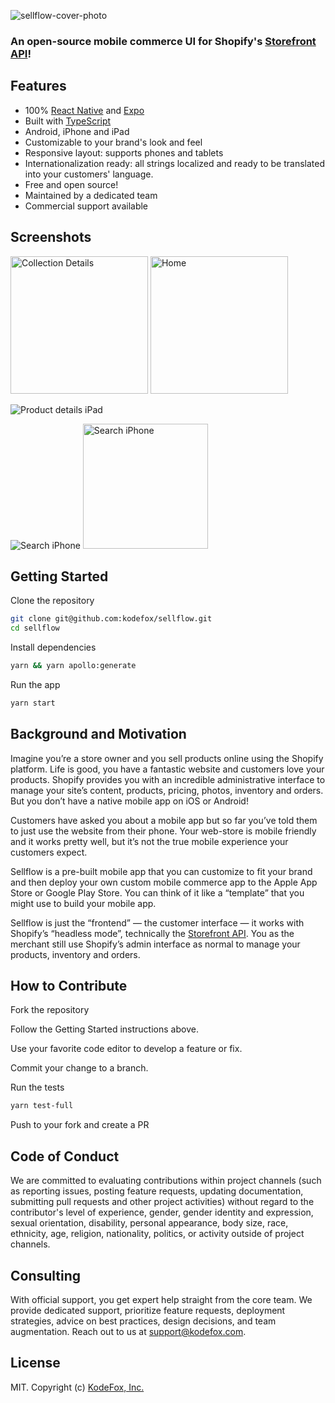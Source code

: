 ![sellflow-cover-photo](https://user-images.githubusercontent.com/369384/73391480-ebf86280-428c-11ea-808f-4edba24d36bc.png)

### An open-source mobile commerce UI for Shopify's [Storefront API](https://help.shopify.com/en/api/storefront-api)!

## Features

- 100% [React Native](https://facebook.github.io/react-native/) and [Expo](https://expo.io)
- Built with [TypeScript](http://typescriptlang.org)
- Android, iPhone and iPad
- Customizable to your brand's look and feel
- Responsive layout: supports phones and tablets
- Internationalization ready: all strings localized and ready to be translated into your customers' language.
- Free and open source!
- Maintained by a dedicated team
- Commercial support available

## Screenshots

<p>
<img width="220" alt="Collection Details" src="https://user-images.githubusercontent.com/54926653/72737192-ad4e1280-3bd1-11ea-9248-0251445692ee.gif">
<img width="220" alt="Home" src="https://user-images.githubusercontent.com/54926653/72893965-e2cb3b00-3d4c-11ea-99c9-be5f9945b52c.gif">
</p>

![Product details iPad](https://user-images.githubusercontent.com/48467219/73233342-c9951500-41b8-11ea-8e77-e35f3f4d296c.gif)

<p>
<img alt="Search iPhone" src="https://user-images.githubusercontent.com/35681237/73165352-3a3f2180-4126-11ea-8849-2bdfe26c8c34.gif">
<img width="200" alt="Search iPhone" src="https://user-images.githubusercontent.com/54882003/72884116-28c9d400-3d38-11ea-88ee-409eb2d78074.gif">
</p>

## Getting Started

Clone the repository

```sh
git clone git@github.com:kodefox/sellflow.git
cd sellflow
```

Install dependencies

```sh
yarn && yarn apollo:generate
```

Run the app

```sh
yarn start
```

## Background and Motivation

Imagine you’re a store owner and you sell products online using the Shopify platform. Life is good, you have a fantastic website and customers love your products. Shopify provides you with an incredible administrative interface to manage your site’s content, products, pricing, photos, inventory and orders. But you don’t have a native mobile app on iOS or Android!

Customers have asked you about a mobile app but so far you’ve told them to just use the website from their phone. Your web-store is mobile friendly and it works pretty well, but it’s not the true mobile experience your customers expect.

Sellflow is a pre-built mobile app that you can customize to fit your brand and then deploy your own custom mobile commerce app to the Apple App Store or Google Play Store. You can think of it like a “template” that you might use to build your mobile app.

Sellflow is just the “frontend” — the customer interface — it works with Shopify’s “headless mode”, technically the [Storefront API](https://help.shopify.com/en/api/storefront-api). You as the merchant still use Shopify’s admin interface as normal to manage your products, inventory and orders.

## How to Contribute

Fork the repository

Follow the Getting Started instructions above.

Use your favorite code editor to develop a feature or fix.

Commit your change to a branch.

Run the tests

```sh
yarn test-full
```

Push to your fork and create a PR

## Code of Conduct

We are committed to evaluating contributions within project channels (such as reporting issues, posting feature requests, updating documentation, submitting pull requests and other project activities) without regard to the contributor's level of experience, gender, gender identity and expression, sexual orientation, disability, personal appearance, body size, race, ethnicity, age, religion, nationality, politics, or activity outside of project channels.

## Consulting

With official support, you get expert help straight from the core team. We provide dedicated support, prioritize feature requests, deployment strategies, advice on best practices, design decisions, and team augmentation. Reach out to us at support@kodefox.com.

## License

MIT. Copyright (c) [KodeFox, Inc.](https://github.com/kodefox)
